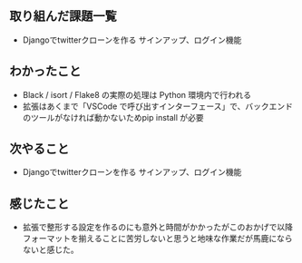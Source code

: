 ## 取り組んだ課題一覧 
- Djangoでtwitterクローンを作る サインアップ、ログイン機能
## わかったこと
- Black / isort / Flake8 の実際の処理は Python 環境内で行われる
- 拡張はあくまで「VSCode で呼び出すインターフェース」で、バックエンドのツールがなければ動かないためpip install が必要
## 次やること  
- Djangoでtwitterクローンを作る サインアップ、ログイン機能
## 感じたこと 
- 拡張で整形する設定を作るのにも意外と時間がかかったがこのおかげで以降フォーマットを揃えることに苦労しないと思うと地味な作業だが馬鹿にならないと感じた。        